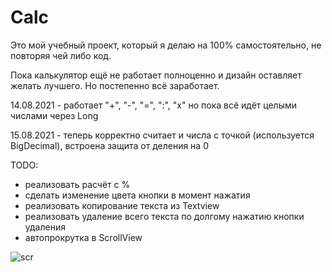 # Calc

Это мой учебный проект, который я делаю на 100% самостоятельно, не повторяя чей либо код.


Пока калькулятор ещё не работает полноценно и дизайн оставляет желать лучшего. Но постепенно всё заработает.

14.08.2021 - работает "+", "-", "=", ":", "х"
но пока всё идёт целыми числами через Long

15.08.2021 - теперь корректно считает и числа с точкой (используется BigDecimal), встроена защита от деления на 0

TODO:
- реализовать расчёт с %
- сделать изменение цвета кнопки в момент нажатия
- реализовать копирование текста из Textview
- реализовать удаление всего текста по долгому нажатию кнопки удаления
- автопрокрутка в ScrollView


![scr](https://user-images.githubusercontent.com/59067552/129471271-75975962-3654-4d4e-b837-e24797fa8a09.png)

